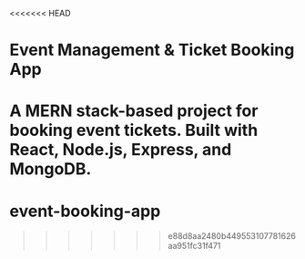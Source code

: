 <<<<<<< HEAD
# Event Management & Ticket Booking App

A MERN stack-based project for booking event tickets. Built with React, Node.js, Express, and MongoDB.
=======
# event-booking-app
>>>>>>> e88d8aa2480b449553107781626aa951fc31f471
